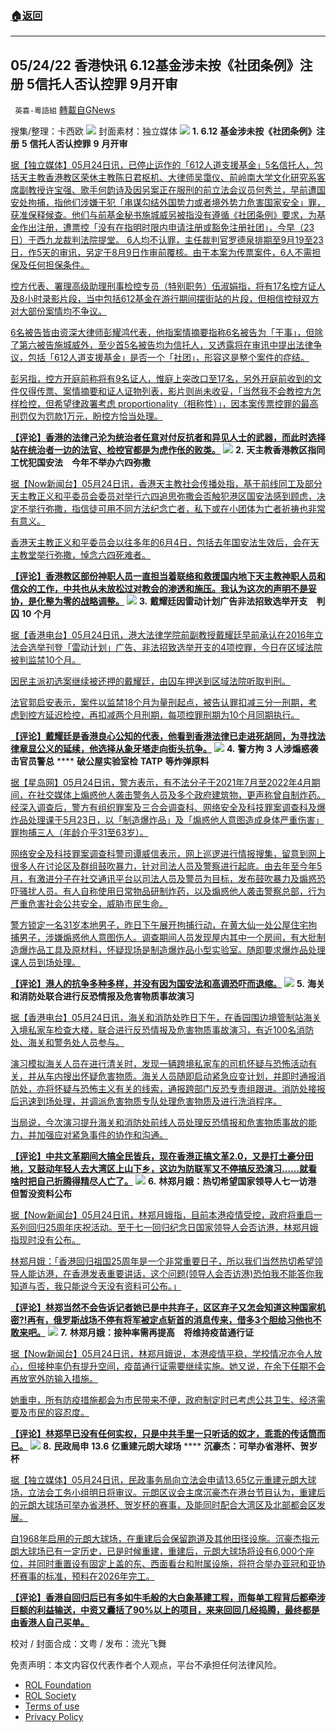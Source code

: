 ###  [:house:返回](README.md)
---


## 05/24/22 香港快讯 6.12基金涉未按《社团条例》注册 5信托人否认控罪 9月开审
` 英喜-粵語組` [轉載自GNews](https://gnews.org/zh-hans/2592955/)

搜集/整理：卡西欧
 ![](https://assets.gnews.org/wp-content/uploads/2022/05/0524fenmian_1653411496.jpg) 
封面素材：独立媒体
 ![](https://assets.gnews.org/wp-content/uploads/2022/05/2022-05-24-1_1653411853.png) 
**1. 6.12** **基金涉未按《社团条例》注册** **5** **信托人否认控罪** **9** **月开审**
 
[据【独立媒体】05月24日讯，已停止运作的「612人道支援基金」5名信托人，包括天主教香港教区荣休主教陈日君枢机、大律师吴霭仪、前岭南大学文化研究系客席副教授许宝强、歌手何韵诗及因另案正在服刑的前立法会议员何秀兰，早前遭国安处拘捕，指他们涉嫌干犯「串谋勾结外国势力或者境外势力危害国家安全」罪，获准保释候查。他们与前基金秘书施城威另被指没有遵循《社团条例》要求，为基金作出注册，遭票控「没有在指明时限内申请注册或豁免注册社团」，今早（23日）于西九龙裁判法院提堂。 6人均不认罪，主任裁判官罗德泉排期至9月19至23日，作5天的审讯，另定于8月9日作审前覆核。由于本案为传票案件，6人不需担保及任何担保条件。](https://www.inmediahk.net/node/社運/612基金涉未按《社團條例》註冊-5信託人否認控罪-9月開審)
 
[控方代表、署理高级助理刑事检控专员（特别职务）伍淑娟指，将有17名控方证人及8小时录影片段，当中包括612基金在游行期间摆街站的片段，但相信控辩双方对大部份案情均不争议。](https://www.inmediahk.net/node/社運/612基金涉未按《社團條例》註冊-5信託人否認控罪-9月開審)
 
[6名被告皆由资深大律师彭耀鸿代表，他指案情摘要指称6名被告为「干事」，但除了第六被告施城威外，至少首5名被告均为信托人，又透露将在审讯中提出法律争议，包括「612人道支援基金」是否一个「社团」，形容这是整个案件的症结。](https://www.inmediahk.net/node/社運/612基金涉未按《社團條例》註冊-5信託人否認控罪-9月開審)
 
[彭另指，控方开庭前称将有9名证人，惟庭上突改口至17名，另外开庭前收到的文件仅得传票、案情摘要和证人证物列表，影片则尚未收妥，「当然我不会教控方怎样检控，但希望律政署考虑 proportionality（相称性）」，因本案传票控罪的最高刑罚仅为罚款1万元，盼控方恰当处理。](https://www.inmediahk.net/node/社運/612基金涉未按《社團條例》註冊-5信託人否認控罪-9月開審)
 
**[【评论】香港的法律己沦为统治者任意对付反抗者和异见人士的武器，而此时选择站在统治者一边的法官、检控官都是为虎作伥的败类。](https://www.inmediahk.net/node/社運/612基金涉未按《社團條例》註冊-5信託人否認控罪-9月開審)**
 ![](https://assets.gnews.org/wp-content/uploads/2022/05/2022-05-24-2_1653411857.png) 
**2.** **天主教香港教区指同工忧犯国安法　今年不举办六四弥撒**
 
[据【Now新闻台】05月24日讯，香港天主教社会传播处指，基于前线同工及部分天主教正义和平委员会委员对举行六四追思弥撒会否触犯港区国安法感到顾虑，决定不举行弥撒，指信徒可用不同方法纪念亡者，私下或在小团体为亡者祈祷也非常有意义。](https://news.now.com/home/local/player?newsId=477102)
 
[香港天主教正义和平委员会以往多年的6月4日，包括去年国安法生效后，会在天主教堂举行弥撒，悼念六四死难者。](https://news.now.com/home/local/player?newsId=477102)
 
**[【评论】香港教区部份神职人员一直担当着联络和救援国内地下天主教神职人员和信众的工作，中共也从未放松过对教会的渗透和施压。我认为这次的声明不是妥协，是化整为零的战略调整。](https://news.now.com/home/local/player?newsId=477102)**
 ![](https://assets.gnews.org/wp-content/uploads/2022/05/2022-05-24-3_1653411861.png) 
**3.** **戴耀廷因雷动计划广告非法招致选举开支　判囚** **10** **个月**
 
[据【香港电台】05月24日讯，港大法律学院前副教授戴耀廷早前承认在2016年立法会选举刊登「雷动计划」广告、非法招致选举开支的4项控罪，今日在区域法院被判监禁10个月。](https://news.rthk.hk/rthk/ch/component/k2/1649933-20220524.htm)
 
[因民主派初选案继续被还押的戴耀廷，由囚车押送到区域法院听取判刑。](https://news.rthk.hk/rthk/ch/component/k2/1649933-20220524.htm)
 
[法官郭启安表示，案件以监禁18个月为量刑起点，被告认罪扣减三分一刑期，考虑到控方延迟检控，再扣减两个月刑期，每项控罪刑期为10个月同期执行。](https://news.rthk.hk/rthk/ch/component/k2/1649933-20220524.htm)
 
**[【评论】戴耀廷是香港良心公知的代表，他看到香港法律已走进死胡同，为寻找法律章显公义的延续，他选择从象牙塔走向街头抗争。](https://news.rthk.hk/rthk/ch/component/k2/1649933-20220524.htm)**
 ![](https://assets.gnews.org/wp-content/uploads/2022/05/2022-05-24-4_1653411868.png) 
**4.** **警方拘** **3** **人涉煽惑袭击官员警总** **** **破公屋实验室检** **TATP** **等炸弹原料**
 
[据【星岛网】05月24日讯，警方表示，有不法分子于2021年7月至2022年4月期间，在社交媒体上煽惑他人袭击警务人员及多个政府建筑物，更声称曾自制炸药。经深入调查后，警方有组织罪案及三合会调查科、网络安全及科技罪案调查科及爆炸品处理课于5月23日，以「制造爆炸品」及「煽惑他人意图造成身体严重伤害」罪拘捕三人（年龄介乎31至63岁）。](https://std.stheadline.com/realtime/article/1840027/即時-港聞-警方拘3人涉煽惑襲擊官員警察及警總-破公屋實驗室檢炸彈原料)
 
[网络安全及科技罪案调查科警司谭威信表示，网上巡逻进行情报搜集，留意到网上很多人在讨论区及群组鼓吹暴力，针对司法人员及警察进行起底。由去年至今年5月，有激进分子在社交通讯平台以司法人员及警员为目标，发布鼓吹暴力及煽惑恐吓骚扰人员。有人自称使用日常物品研制炸药，以及煽惑他人袭击警察总部，行为严重危害社会公共安全，威胁市民生命。](https://std.stheadline.com/realtime/article/1840027/即時-港聞-警方拘3人涉煽惑襲擊官員警察及警總-破公屋實驗室檢炸彈原料)
 
[警方锁定一名31岁本地男子，昨日下午展开拘捕行动，在黄大仙一处公屋住宅拘捕男子，涉嫌煽惑他人意图伤人。调查期间人员发现屋内其中一个房间，有大批制造爆炸品工具及原材料，怀疑现场是制造爆炸品小型实验室。随即要求爆炸品处理课人员到场处理。](https://std.stheadline.com/realtime/article/1840027/即時-港聞-警方拘3人涉煽惑襲擊官員警察及警總-破公屋實驗室檢炸彈原料)
 
**[【评论】港人的抗争多种多样，并没有因为国安法和高调恐吓而退缩。](https://std.stheadline.com/realtime/article/1840027/即時-港聞-警方拘3人涉煽惑襲擊官員警察及警總-破公屋實驗室檢炸彈原料)**
 ![](https://assets.gnews.org/wp-content/uploads/2022/05/2022-05-24-5_1653411874.png) 
**5.** **海关和消防处联合进行反恐情报及危害物质事故演习**
 
[据【香港电台】05月24日讯，海关和消防处昨日下午，在香园围边境管制站海关入境私家车检查大楼，联合进行反恐情报及危害物质事故演习，有近100名消防处、海关和警务处人员参与。](https://news.rthk.hk/rthk/ch/component/k2/1649905-20220524.htm)
 
[演习模拟海关人员在进行清关时，发现一辆跨境私家车的司机怀疑与恐怖活动有关，并从车内搜出怀疑危害物质。海关人员随即启动紧急应变计划，并即时通报消防处，亦将怀疑与恐怖主义有关的线索，通报跨部门反恐专责组跟进。消防处接报后迅速到场处理，并调派危害物质专队处理危害物质及进行洗消程序。](https://news.rthk.hk/rthk/ch/component/k2/1649905-20220524.htm)
 
[当局说，今次演习提升海关和消防处前线人员处理反恐情报和危害物质事故的能力，并加强应对紧急事件的协作和沟通。](https://news.rthk.hk/rthk/ch/component/k2/1649905-20220524.htm)
 
**[【评论】中共文革期间大搞全民皆兵，现在香港正搞文革2.0，又是打土豪分田地，又鼓动年轻人去大湾区上山下乡，这边为防联军又不停搞反恐演习……就看啥时把自己折腾得精尽人亡了。](https://news.rthk.hk/rthk/ch/component/k2/1649905-20220524.htm)**
 ![](https://assets.gnews.org/wp-content/uploads/2022/05/2022-05-24-6_1653411880.png) 
**6.** **林郑月娥：热切希望国家领导人七一访港　但暂没资料公布**
 
[据【Now新闻台】05月24日讯，林郑月娥指，目前本港疫情受控，政府将重启一系列回归25周年庆祝活动。至于七一回归纪念日国家领导人会否访港，林郑月娥指现时没有公布。](https://news.now.com/home/local/player?newsId=477064)
 
[林郑月娥：「香港回归祖国25周年是一个非常重要日子，所以我们当然热切希望领导人能访港，在香港发表重要讲话，这个问题(领导人会否访港)恐怕我不能答你我知道与否，我只能说今天没有资料可公布。」](https://news.now.com/home/local/player?newsId=477064)
 
**[【评论】林郑当然不会告诉记者她已是中共弃子，区区弃子又怎会知道这种国家机密?!再有，俄罗斯战场不停有将军被定点斩首的消息传来，借多3个胆给习他也不敢来吧。](https://news.now.com/home/local/player?newsId=477064)**
 ![](https://assets.gnews.org/wp-content/uploads/2022/05/2022-05-24-7_1653411885.png) 
**7.** **林郑月娥：接种率需再提高　将维持疫苗通行证**
 
[据【Now新闻台】05月24日讯，林郑月娥说，本港疫情平稳，学校情况亦令人放心，但接种率仍有提升空间，疫苗通行证需要继续实施。她又说，在余下任期不会再放宽外防输入措施。](https://news.now.com/home/local/player?newsId=477073)
 
[她重申，所有防疫措施都会为市民带来不便，政府制定时已考虑公共卫生、经济需要及市民的容忍度。](https://news.now.com/home/local/player?newsId=477073)
 
**[【评论】林郑早已没有任何实权，只是中共手里一只听话的奴才，乖乖的传话筒而已。](https://news.now.com/home/local/player?newsId=477073)**
 ![](https://assets.gnews.org/wp-content/uploads/2022/05/2022-05-24-8_1653411890.png) 
**8.** **民政局申** **13.6** **亿重建元朗大球场** **** **沉豪杰：可举办省港杯、贺岁杯**
 
[据【独立媒体】05月24日讯，民政事务局向立法会申请13.65亿元重建元朗大球场，立法会工务小组明日将审议。元朗区议会主席沉豪杰在港台节目认为，重建后的元朗大球场可举办省港杯、贺岁杯的赛事，及能同时配合大湾区及北部都会区发展。](https://www.inmediahk.net/node/體育/民政局申136億重建元朗大球場-沈豪傑：可舉辦省港盃、賀歲盃)
 
[自1968年启用的元朗大球场，在重建后会保留跑道及其他田径设施。沉豪杰指元朗大球场已有一定历史，已是时候重建，重建后，元朗大球场将设有6,000个座位，并同时重置设有固定上盖的东、西面看台和附属设施，将符合举办亚冠和亚协杯赛事的标准，预料在2026年完工。](https://www.inmediahk.net/node/體育/民政局申136億重建元朗大球場-沈豪傑：可舉辦省港盃、賀歲盃)
 
**[【评论】香港自回归后已有多如牛毛般的大白象基建工程，而每单工程背后都牵涉巨额的利益输送，中资又囊括了90%以上的项目，来来回回几经捣腾，最终都是由香港人自己买单。](https://www.inmediahk.net/node/體育/民政局申136億重建元朗大球場-沈豪傑：可舉辦省港盃、賀歲盃)**
 
校对 / 封面合成：文粤 / 发布：流光飞舞

免责声明：本文内容仅代表作者个人观点，平台不承担任何法律风险。
  
- [ROL Foundation](https://rolfoundation.org/)
- [ROL Society](https://rolsociety.org/)
- [Terms of use](https://gnews.org/terms-of-use-3/)
- [Privacy Policy](https://gnews.org/privacy-policy/)
